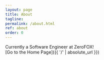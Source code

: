 ```yaml
---
layout: page
title: About
tagline:
permalink: /about.html
ref: about
order: 0
---
```


Currently a Software Engineer at ZeroFOX!
<br>
[Go to the Home Page]({{ '/' | absolute_url }})
